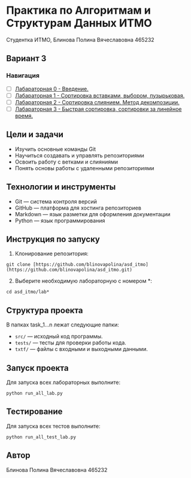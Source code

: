 # Практика по Алгоритмам и Cтруктурам Данных ИТМО
Студентка ИТМО, Блинова Полина Вячеславовна 465232
## Вариант 3

### Навигация

- [ ] [Лабараторная 0 - Введение. ](lab0)
- [ ] [Лабараторная 1 - Сортировка вставками, выбором, пузырьковая. ](lab1)
- [ ] [Лабараторная 2 - Сортировка слиянием. Метод декомпозиции. ](lab2)
- [ ] [Лабараторная 3 - Быстрая сортировка, сортировки за линейное время. ](lab3)

## Цели и задачи
- Изучить основные команды Git
- Научиться создавать и управлять репозиториями
- Освоить работу с ветками и слияниями
- Понять основы работы с удаленными репозиториями
## Технологии и инструменты
- Git — система контроля версий
- GitHub — платформа для хостинга репозиториев
- Markdown — язык разметки для оформления документации
- Python — язык программирования
## Инструкция по запуску
1. Клонирование репозитория:
  ```
  git clone [https://github.com/blinovapolina/asd_itmo](https://github.com/blinovapolina/asd_itmo.git)
  ```
2. Выберите необходимую лабораторную с номером *:
  ```
  cd asd_itmo/lab*
  ```
## Структура проекта
В папках task_1...n лежат следующие папки:
- `src/` — исходный код программы.
- `tests/` — тесты для проверки работы кода.
- `txtf/` — файлы с входными и выходными данными.
## Запуск проекта
Для запуска всех лабораторных выполните:
   ```
   python run_all_lab.py
   ```
## Тестирование
Для запуска всех тестов выполните:
   ```
   python run_all_test_lab.py
   ```
## Автор
 Блинова Полина Вячеславовна 465232
